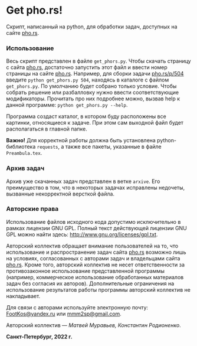 # Get pho.rs!

Скрипт, написанный на python, для обработки задач, доступных на сайте [pho.rs](pho.rs).

### Использование

Весь скрипт представлен в файле `get_phors.py`. Чтобы скачать страницу с сайта [pho.rs](pho.rs), достаточно запустить этот файл и ввести номер страницы на сайте [pho.rs](pho.rs). Например, для сборки задачи [pho.rs/p/504](pho.rs/p/504) введите `python get_phors.py 504`, находясь в каталоге с файлом `get_phors.py`. По умолчанию будет собрано только условие. Чтобы собрать решение или разбалловку нужно ввести соответствующие модификаторы. Прочитать про них подробнее можно, вызвав help к данной программе: `python get_phors.py --help`.

Программа создаст каталог, в котором буду расположены все картинки, относящиеся к задаче. При этом сам выходной файл будет располагаться в главной папке.

**Важно!** Для корректной работы должна быть установлена python-библиотека `requests`, а также все пакеты, указанные в файле `Preambula.tex`.

### Архив задач

Архив уже скачанных задач представлен в ветке `arxive`. Его преимущество в том, что в некоторых задачах исправлены недочеты, вызванные некорректной версткой файла.

### Авторские права

Использование файлов исходного кода допустимо исключительно в рамках лицензии GNU GPL. Полный текст действующей лицензии GNU GPL можно найти здесь:
http://www.gnu.org/licenses/gpl.txt.

Авторский коллектив обращает внимание пользователей на то, что использование и распространение задач сайта [pho.rs](pho.rs) возможно лишь на условиях, согласованных с авторами задач и владельцами сайта [pho.rs](pho.rs). Кроме того, авторский коллектив не несет ответственности за противозаконное использование представленной программы (например, коммерческое использование обработанных материалов задач без согласия их авторов). Дополнительные ограничения на использование результатов работы программы авторский коллектив не накладывает.

Для связи с авторами используйте электронную почту: FootKos@yandex.ru или mmm2sp@gmail.com.

Авторский коллектив — *Матвей Муравьев, Константин Родионенко*.

**Санкт-Петербург, 2022 г.**
